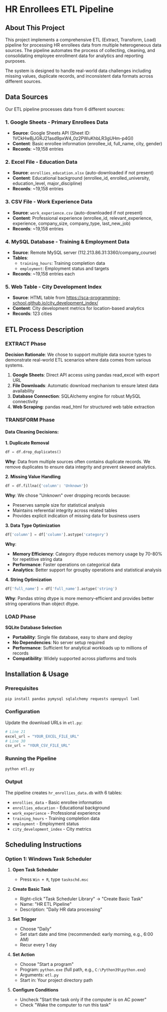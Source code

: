 # HR Enrollees ETL Pipeline

## About This Project

This project implements a comprehensive ETL (Extract, Transform, Load) pipeline for processing HR enrollees data from multiple heterogeneous data sources. The pipeline automates the process of collecting, cleaning, and consolidating employee enrollment data for analytics and reporting purposes.

The system is designed to handle real-world data challenges including missing values, duplicate records, and inconsistent data formats across different sources.

## Data Sources

Our ETL pipeline processes data from 6 different sources:

### 1. **Google Sheets** - Primary Enrollees Data
- **Source**: Google Sheets API (Sheet ID: 1VCkHwBjJGRJ21asd9pxW4_0z2PWuKhbLR3gUHm-p4GI)
- **Content**: Basic enrollee information (enrollee_id, full_name, city, gender)
- **Records**: ~19,158 entries

### 2. **Excel File** - Education Data
- **Source**: `enrollies_education.xlsx` (auto-downloaded if not present)
- **Content**: Educational background (enrollee_id, enrolled_university, education_level, major_discipline)
- **Records**: ~19,158 entries

### 3. **CSV File** - Work Experience Data  
- **Source**: `work_experience.csv` (auto-downloaded if not present)
- **Content**: Professional experience (enrollee_id, relevant_experience, experience, company_size, company_type, last_new_job)
- **Records**: ~19,158 entries

### 4. **MySQL Database** - Training & Employment Data
- **Source**: Remote MySQL server (112.213.86.31:3360/company_course)
- **Tables**: 
  - `training_hours`: Training completion data
  - `employment`: Employment status and targets
- **Records**: ~19,158 entries each

### 5. **Web Table** - City Development Index
- **Source**: HTML table from https://sca-programming-school.github.io/city_development_index/
- **Content**: City development metrics for location-based analytics
- **Records**: 123 cities

## ETL Process Description

### EXTRACT Phase

**Decision Rationale**: We chose to support multiple data source types to demonstrate real-world ETL scenarios where data comes from various systems.

1. **Google Sheets**: Direct API access using pandas read_excel with export URL
2. **File Downloads**: Automatic download mechanism to ensure latest data availability
3. **Database Connection**: SQLAlchemy engine for robust MySQL connectivity
4. **Web Scraping**: pandas read_html for structured web table extraction

### TRANSFORM Phase

#### Data Cleaning Decisions:

**1. Duplicate Removal**
```python
df = df.drop_duplicates()
```
**Why**: Data from multiple sources often contains duplicate records. We remove duplicates to ensure data integrity and prevent skewed analytics.

**2. Missing Value Handling**
```python
df = df.fillna({'column': 'Unknown'})
```
**Why**: We chose "Unknown" over dropping records because:
- Preserves sample size for statistical analysis
- Maintains referential integrity across related tables
- Provides explicit indication of missing data for business users

**3. Data Type Optimization**
```python
df['column'] = df['column'].astype('category')
```
**Why**: 
- **Memory Efficiency**: Category dtype reduces memory usage by 70-80% for repetitive string data
- **Performance**: Faster operations on categorical data
- **Analytics**: Better support for groupby operations and statistical analysis

**4. String Optimization**
```python
df['full_name'] = df['full_name'].astype('string')
```
**Why**: Pandas string dtype is more memory-efficient and provides better string operations than object dtype.

### LOAD Phase

**SQLite Database Selection**
- **Portability**: Single file database, easy to share and deploy
- **No Dependencies**: No server setup required
- **Performance**: Sufficient for analytical workloads up to millions of records
- **Compatibility**: Widely supported across platforms and tools

## Installation & Usage

### Prerequisites
```bash
pip install pandas pymysql sqlalchemy requests openpyxl lxml
```

### Configuration
Update the download URLs in `etl.py`:
```python
# Line 21
excel_url = "YOUR_EXCEL_FILE_URL"
# Line 30  
csv_url = "YOUR_CSV_FILE_URL"
```

### Running the Pipeline
```bash
python etl.py
```

### Output
The pipeline creates `hr_enrollies_data.db` with 6 tables:
- `enrollies_data` - Basic enrollee information
- `enrollies_education` - Educational background
- `work_experience` - Professional experience  
- `training_hours` - Training completion data
- `employment` - Employment status
- `city_development_index` - City metrics

## Scheduling Instructions

### Option 1: Windows Task Scheduler

1. **Open Task Scheduler**
   - Press `Win + R`, type `taskschd.msc`

2. **Create Basic Task**
   - Right-click "Task Scheduler Library" → "Create Basic Task"
   - Name: "HR ETL Pipeline"
   - Description: "Daily HR data processing"

3. **Set Trigger**
   - Choose "Daily"
   - Set start date and time (recommended: early morning, e.g., 6:00 AM)
   - Recur every 1 day

4. **Set Action**
   - Choose "Start a program"
   - Program: `python.exe` (full path, e.g., `C:\Python39\python.exe`)
   - Arguments: `etl.py`
   - Start in: Your project directory path

5. **Configure Conditions**
   - Uncheck "Start the task only if the computer is on AC power"
   - Check "Wake the computer to run this task"
